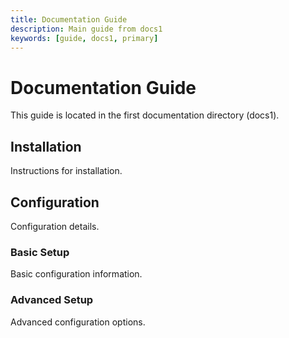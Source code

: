```yaml
---
title: Documentation Guide
description: Main guide from docs1
keywords: [guide, docs1, primary]
---
```


# Documentation Guide

This guide is located in the first documentation directory (docs1).

## Installation

Instructions for installation.

## Configuration

Configuration details.

### Basic Setup

Basic configuration information.

### Advanced Setup

Advanced configuration options.